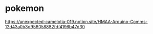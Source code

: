 # pokemon
https://unexpected-camelotia-019.notion.site/HMAA-Arduino-Comms-12d43a0b3d958058882fdf4196b47d30
